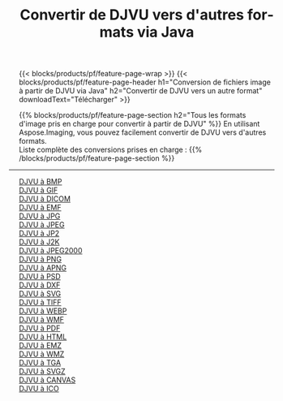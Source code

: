 ﻿---
title: Convertir de DJVU vers d'autres formats via Java 
weight: 3920
url: /fr/java/conversion/from/djvu 
lang: fr
langdirlevel: 2
locales: zh-hans,ja,it,ru,de,es,fr,nl,id,lt,pl,pt,vi,tr,ko,zh-hant,ar,hi,th,sv,cs,uk,he
description: En utilisant Aspose.Imaging, vous pouvez facilement convertir de DJVU vers un autre format
---

{{< blocks/products/pf/feature-page-wrap >}}
{{< blocks/products/pf/feature-page-header h1="Conversion de fichiers image à partir de DJVU via Java" h2="Convertir de DJVU vers un autre format" downloadText="Télécharger" >}}


{{% blocks/products/pf/feature-page-section  h2="Tous les formats d'image pris en charge pour convertir à partir de DJVU" %}}
En utilisant Aspose.Imaging, vous pouvez facilement convertir de DJVU vers d'autres formats.
<br/>
Liste complète des conversions prises en charge :
{{% /blocks/products/pf/feature-page-section %}}
<div class="container-fluid productfamilypage bg-gray">
    <div class="convertypes bg-gray agp-content section">
        <div class="container">
		<hr style="margin-left:-20px;"/>
		<div class="row other-converters">
		    <div class='col-md-2 other-converter remove-lp remove-rp'><a href="/imaging/fr/java/conversion/djvu-to-bmp" >DJVU à BMP</a></div><div class='col-md-2 other-converter remove-lp remove-rp'><a href="/imaging/fr/java/conversion/djvu-to-gif" >DJVU à GIF</a></div><div class='col-md-2 other-converter remove-lp remove-rp'><a href="/imaging/fr/java/conversion/djvu-to-dicom" >DJVU à DICOM</a></div><div class='col-md-2 other-converter remove-lp remove-rp'><a href="/imaging/fr/java/conversion/djvu-to-emf" >DJVU à EMF</a></div><div class='col-md-2 other-converter remove-lp remove-rp'><a href="/imaging/fr/java/conversion/djvu-to-jpg" >DJVU à JPG</a></div><div class='col-md-2 other-converter remove-lp remove-rp'><a href="/imaging/fr/java/conversion/djvu-to-jpeg" >DJVU à JPEG</a></div><div class='col-md-2 other-converter remove-lp remove-rp'><a href="/imaging/fr/java/conversion/djvu-to-jp2" >DJVU à JP2</a></div><div class='col-md-2 other-converter remove-lp remove-rp'><a href="/imaging/fr/java/conversion/djvu-to-j2k" >DJVU à J2K</a></div><div class='col-md-2 other-converter remove-lp remove-rp'><a href="/imaging/fr/java/conversion/djvu-to-jpeg2000" >DJVU à JPEG2000</a></div><div class='col-md-2 other-converter remove-lp remove-rp'><a href="/imaging/fr/java/conversion/djvu-to-png" >DJVU à PNG</a></div><div class='col-md-2 other-converter remove-lp remove-rp'><a href="/imaging/fr/java/conversion/djvu-to-apng" >DJVU à APNG</a></div><div class='col-md-2 other-converter remove-lp remove-rp'><a href="/imaging/fr/java/conversion/djvu-to-psd" >DJVU à PSD</a></div><div class='col-md-2 other-converter remove-lp remove-rp'><a href="/imaging/fr/java/conversion/djvu-to-dxf" >DJVU à DXF</a></div><div class='col-md-2 other-converter remove-lp remove-rp'><a href="/imaging/fr/java/conversion/djvu-to-svg" >DJVU à SVG</a></div><div class='col-md-2 other-converter remove-lp remove-rp'><a href="/imaging/fr/java/conversion/djvu-to-tiff" >DJVU à TIFF</a></div><div class='col-md-2 other-converter remove-lp remove-rp'><a href="/imaging/fr/java/conversion/djvu-to-webp" >DJVU à WEBP</a></div><div class='col-md-2 other-converter remove-lp remove-rp'><a href="/imaging/fr/java/conversion/djvu-to-wmf" >DJVU à WMF</a></div><div class='col-md-2 other-converter remove-lp remove-rp'><a href="/imaging/fr/java/conversion/djvu-to-pdf" >DJVU à PDF</a></div><div class='col-md-2 other-converter remove-lp remove-rp'><a href="/imaging/fr/java/conversion/djvu-to-html" >DJVU à HTML</a></div><div class='col-md-2 other-converter remove-lp remove-rp'><a href="/imaging/fr/java/conversion/djvu-to-emz" >DJVU à EMZ</a></div><div class='col-md-2 other-converter remove-lp remove-rp'><a href="/imaging/fr/java/conversion/djvu-to-wmz" >DJVU à WMZ</a></div><div class='col-md-2 other-converter remove-lp remove-rp'><a href="/imaging/fr/java/conversion/djvu-to-tga" >DJVU à TGA</a></div><div class='col-md-2 other-converter remove-lp remove-rp'><a href="/imaging/fr/java/conversion/djvu-to-svgz" >DJVU à SVGZ</a></div><div class='col-md-2 other-converter remove-lp remove-rp'><a href="/imaging/fr/java/conversion/djvu-to-canvas" >DJVU à CANVAS</a></div><div class='col-md-2 other-converter remove-lp remove-rp'><a href="/imaging/fr/java/conversion/djvu-to-ico" >DJVU à ICO</a></div>
                </div>
        </div>
    </div>
</div>
<br/>


